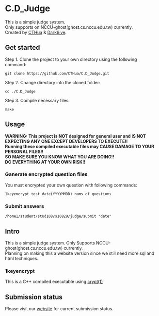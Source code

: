 # C.D_Judge

This is a simple judge system.  
Only supports on NCCU-ghost(ghost.cs.nccu.edu.tw) currently.  
Created by [CTHua](https://github.com/CTHua) & [Dark9ive](https://github.com/dark9ive).  

## Get started

Step 1. Clone the project to your own directory using the following command:

```
git clone https://github.com/CTHua/C.D_Judge.git
```

Step 2. Change directory into the cloned folder:

```
cd ./C.D_Judge
```

Step 3. Compile necessary files:

```
make
```

## Usage

__WARNING: This project is NOT designed for general user and IS NOT EXPECTING ANY ONE EXCEPT DEVELOPERS TO EXECUTE!!__  
__Running these compiled executable files may CAUSE DAMAGE TO YOUR PERSONAL FILES!!__  
__SO MAKE SURE YOU KNOW WHAT YOU ARE DOING!!__  
__DO EVERYTHING AT YOUR OWN RISK!!__  

### Ganerate encrypted question files

You must encrypted your own question with following commands:  

```
1keyencrypt test_date(YYYYMMDD) nums_of_questions
```

### Submit answers

```
/home1/student/stud108/s10829/judge/submit "date"
```

## Intro

This is a simple judge system. Only Supports NCCU-ghost(ghost.cs.nccu.edu.tw) currently.  
Planning on making this a website version since we still need more sql and html techniques.  

### 1keyencrypt

This is a C++ compiled executable using [crypt(1)](https://docs.oracle.com/cd/E19253-01/816-5165/crypt-1/index.html)

## Submission status

Please visit our [website](http://www.cs.nccu.edu.tw/~s10829/index.html) for current submission status.

